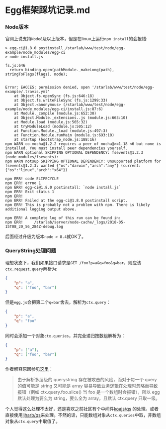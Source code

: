 # Egg框架踩坑记录.md

### Node版本
官网上说支持`Node8`及以上版本，但是在linux上运行`npm install`的会报错:
```
> egg-ci@1.8.0 postinstall /starlab/www/test/node/egg-example/node_modules/egg-ci
> node install.js

fs.js:646
  return binding.open(pathModule._makeLong(path), stringToFlags(flags), mode);
                 ^

Error: EACCES: permission denied, open '/starlab/www/test/node/egg-example/.travis.yml'
    at Object.fs.openSync (fs.js:646:18)
    at Object.fs.writeFileSync (fs.js:1299:33)
    at Object.<anonymous> (/starlab/www/test/node/egg-example/node_modules/egg-ci/install.js:87:6)
    at Module._compile (module.js:652:30)
    at Object.Module._extensions..js (module.js:663:10)
    at Module.load (module.js:565:32)
    at tryModuleLoad (module.js:505:12)
    at Function.Module._load (module.js:497:3)
    at Function.Module.runMain (module.js:693:10)
    at startup (bootstrap_node.js:188:16)
npm WARN co-mocha@1.2.2 requires a peer of mocha@>=1.18 <6 but none is installed. You must install peer dependencies yourself.
npm WARN optional SKIPPING OPTIONAL DEPENDENCY: fsevents@1.2.3 (node_modules/fsevents):
npm WARN notsup SKIPPING OPTIONAL DEPENDENCY: Unsupported platform for fsevents@1.2.3: wanted {"os":"darwin","arch":"any"} (current: {"os":"linux","arch":"x64"})

npm ERR! code ELIFECYCLE
npm ERR! errno 1
npm ERR! egg-ci@1.8.0 postinstall: `node install.js`
npm ERR! Exit status 1
npm ERR!
npm ERR! Failed at the egg-ci@1.8.0 postinstall script.
npm ERR! This is probably not a problem with npm. There is likely additional logging output above.

npm ERR! A complete log of this run can be found in:
npm ERR!     /starlab/server/node-cache/_logs/2018-05-15T08_20_56_284Z-debug.log
```

后面经过升级为版本`node > 8.4`就OK了。

### QueryString处理问题
理想状态下，我们如果接口请求是`GET /foo?p=a&q=foo&q=bar`，则应该`ctx.request.query`解析为:
```json
{
	"p": "a",
	"q": ["foo", "bar"]
}
```

但是`egg.js`会把第二个`q=bar`舍去，解析为`ctx.query`：
```json
{
	"p": "a",
	"q": "foo"
}
```

同时会添加一个对象`ctx.queries`，并完全递归按数组解析为：
```json
{
	"p": ["a"],
	"q": ["foo", "bar"]
}
```

作者解释原因参见[这里](https://github.com/eggjs/egg/issues/1645)：
>由于解析多层级的 querystring 存在被攻击的风险，而对于每一个 query 的值可能是 string 又可能是 array 容易导致业务逻辑在处理时忽略而导致报错（例如 ctx.query.foo.slice() 当 foo 是一个数组时会报错），所以 egg 默认处理为要么为 string，要么全为 array，且默认 ctx.query 只取一级。

个人觉得这么处理不太好，还是喜欢之前社区有个中间件[koajs/qs](https://github.com/koajs/qs) 的处理。或者直接使用[ljharb/qs](https://github.com/ljharb/qs)来处理。不然的话，只能数组对象从`ctx.queries`中取，非数组对象从`ctx.query`中取值了。





